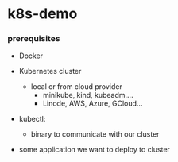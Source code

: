 # k8s-demo

### prerequisites

- Docker
- Kubernetes cluster
  - local or from cloud provider
    - minikube, kind, kubeadm.... 
    - Linode, AWS, Azure, GCloud...
- kubectl:
  - binary to communicate with our cluster

- some application we want to deploy to cluster

